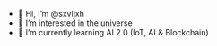 - 👋 Hi, I’m @sxvljxh
- 👀 I’m interested in the universe
- 🌱 I’m currently learning AI 2.0 (IoT, AI & Blockchain)

<!---
sxvljxh/sxvljxh is a ✨ special ✨ repository because its `README.md` (this file) appears on your GitHub profile.
You can click the Preview link to take a look at your changes.
--->
